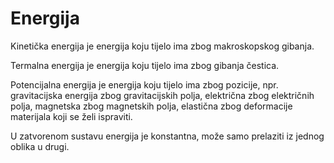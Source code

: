 # Energija

Kinetička energija je energija koju tijelo ima zbog makroskopskog gibanja.

Termalna energija je energija koju tijelo ima zbog gibanja čestica.

Potencijalna energija je energija koju tijelo ima zbog pozicije, npr. gravitacijska energija zbog gravitacijskih polja, električna zbog električnih polja, magnetska zbog magnetskih polja, elastična zbog deformacije materijala koji se želi ispraviti.

U zatvorenom sustavu energija je konstantna, može samo prelaziti iz jednog oblika u drugi.

